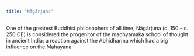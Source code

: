 ```yaml
---
title: "Nāgārjuna"
---
```


One of the greatest Buddhist philosophers of all time, Nāgārjuna (c. 150 – c. 250 CE) is considered the progenitor of the madhyamaka school of thought in ancient India: a reaction against the Abhidharma which had a big influence on the Mahayana.

